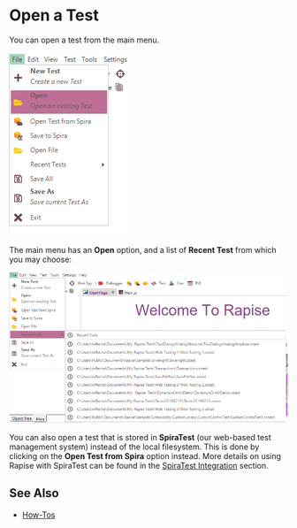 # Open a Test

You can open a test from the main menu.

![application menu](./img/open_a_test1.png)

The main menu has an **Open** option, and a list of **Recent Test** from which you may choose:

![open a project, application menu](./img/open_a_test2.png)

You can also open a test that is stored in **SpiraTest** (our web-based test management system) instead of the local filesystem. This is done by clicking on the **Open Test from Spira** option instead. More details on using Rapise with SpiraTest can be found in the [SpiraTest Integration](spiratest_integration.md) section.

## See Also

- [How-Tos](howtos.md)
